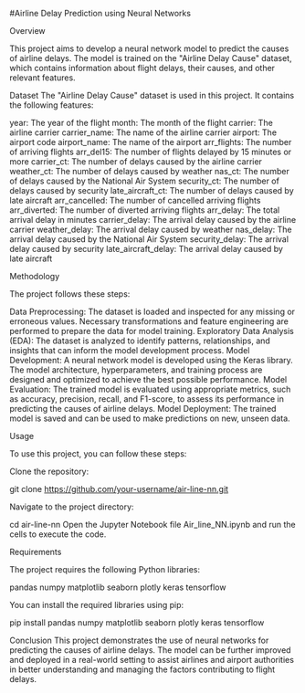 #Airline Delay Prediction using Neural Networks


Overview

This project aims to develop a neural network model to predict the causes of airline delays. The model is trained on the "Airline Delay Cause" dataset, which contains information about flight delays, their causes, and other relevant features.

Dataset
The "Airline Delay Cause" dataset is used in this project. It contains the following features:

year: The year of the flight
month: The month of the flight
carrier: The airline carrier
carrier_name: The name of the airline carrier
airport: The airport code
airport_name: The name of the airport
arr_flights: The number of arriving flights
arr_del15: The number of flights delayed by 15 minutes or more
carrier_ct: The number of delays caused by the airline carrier
weather_ct: The number of delays caused by weather
nas_ct: The number of delays caused by the National Air System
security_ct: The number of delays caused by security
late_aircraft_ct: The number of delays caused by late aircraft
arr_cancelled: The number of cancelled arriving flights
arr_diverted: The number of diverted arriving flights
arr_delay: The total arrival delay in minutes
carrier_delay: The arrival delay caused by the airline carrier
weather_delay: The arrival delay caused by weather
nas_delay: The arrival delay caused by the National Air System
security_delay: The arrival delay caused by security
late_aircraft_delay: The arrival delay caused by late aircraft

Methodology

The project follows these steps:

Data Preprocessing: The dataset is loaded and inspected for any missing or erroneous values. Necessary transformations and feature engineering are performed to prepare the data for model training.
Exploratory Data Analysis (EDA): The dataset is analyzed to identify patterns, relationships, and insights that can inform the model development process.
Model Development: A neural network model is developed using the Keras library. The model architecture, hyperparameters, and training process are designed and optimized to achieve the best possible performance.
Model Evaluation: The trained model is evaluated using appropriate metrics, such as accuracy, precision, recall, and F1-score, to assess its performance in predicting the causes of airline delays.
Model Deployment: The trained model is saved and can be used to make predictions on new, unseen data.


Usage

To use this project, you can follow these steps:

Clone the repository:

git clone https://github.com/your-username/air-line-nn.git

Navigate to the project directory:

cd air-line-nn
Open the Jupyter Notebook file Air_line_NN.ipynb and run the cells to execute the code.

Requirements

The project requires the following Python libraries:

pandas
numpy
matplotlib
seaborn
plotly
keras
tensorflow


You can install the required libraries using pip:

pip install pandas numpy matplotlib seaborn plotly keras tensorflow


Conclusion
This project demonstrates the use of neural networks for predicting the causes of airline delays. The model can be further improved and deployed in a real-world setting to assist airlines and airport authorities in better understanding and managing the factors contributing to flight delays.

